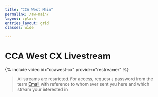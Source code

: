 ```yaml
---
title: "CCA West Main"
permalink: /aw-main/
layout: splash
entries_layout: grid
classes: wide

---
```


# CCA West CX Livestream

{% include video id="ccawest-cx" provider="restreamer" %}

> All streams are restricted. For access, request a password from the team [Email](mailto:james@site-walk.org) with reference to whom ever sent you here and which stream your interested in.
